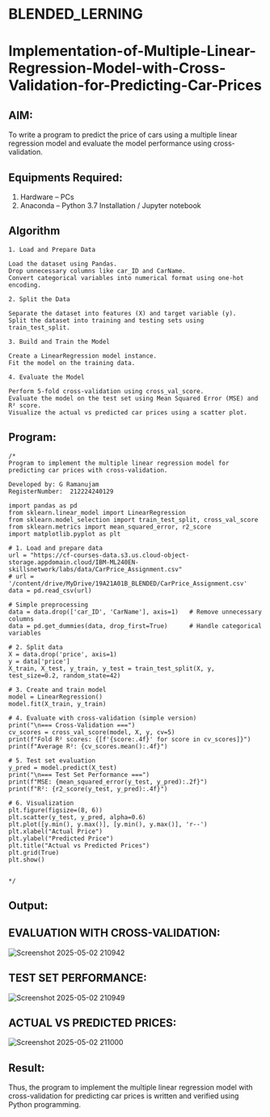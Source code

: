 # BLENDED_LERNING
# Implementation-of-Multiple-Linear-Regression-Model-with-Cross-Validation-for-Predicting-Car-Prices

## AIM:
To write a program to predict the price of cars using a multiple linear regression model and evaluate the model performance using cross-validation.

## Equipments Required:
1. Hardware – PCs
2. Anaconda – Python 3.7 Installation / Jupyter notebook

## Algorithm
```
1. Load and Prepare Data

Load the dataset using Pandas.
Drop unnecessary columns like car_ID and CarName.
Convert categorical variables into numerical format using one-hot encoding.

2. Split the Data

Separate the dataset into features (X) and target variable (y).
Split the dataset into training and testing sets using train_test_split.

3. Build and Train the Model

Create a LinearRegression model instance.
Fit the model on the training data.

4. Evaluate the Model

Perform 5-fold cross-validation using cross_val_score.
Evaluate the model on the test set using Mean Squared Error (MSE) and R² score.
Visualize the actual vs predicted car prices using a scatter plot.
```
## Program:
```
/*
Program to implement the multiple linear regression model for predicting car prices with cross-validation.

Developed by: G Ramanujam
RegisterNumber:  212224240129

import pandas as pd
from sklearn.linear_model import LinearRegression
from sklearn.model_selection import train_test_split, cross_val_score
from sklearn.metrics import mean_squared_error, r2_score
import matplotlib.pyplot as plt

# 1. Load and prepare data
url = "https://cf-courses-data.s3.us.cloud-object-storage.appdomain.cloud/IBM-ML240EN-skillsnetwork/labs/data/CarPrice_Assignment.csv"
# url = '/content/drive/MyDrive/19A21A01B_BLENDED/CarPrice_Assignment.csv'
data = pd.read_csv(url)

# Simple preprocessing
data = data.drop(['car_ID', 'CarName'], axis=1)   # Remove unnecessary columns
data = pd.get_dummies(data, drop_first=True)      # Handle categorical variables

# 2. Split data
X = data.drop('price', axis=1)
y = data['price']
X_train, X_test, y_train, y_test = train_test_split(X, y, test_size=0.2, random_state=42)

# 3. Create and train model
model = LinearRegression()
model.fit(X_train, y_train)

# 4. Evaluate with cross-validation (simple version)
print("\n=== Cross-Validation ===")
cv_scores = cross_val_score(model, X, y, cv=5)
print(f"Fold R² scores: {[f'{score:.4f}' for score in cv_scores]}")
print(f"Average R²: {cv_scores.mean():.4f}")

# 5. Test set evaluation
y_pred = model.predict(X_test)
print("\n=== Test Set Performance ===")
print(f"MSE: {mean_squared_error(y_test, y_pred):.2f}")
print(f"R²: {r2_score(y_test, y_pred):.4f}")

# 6. Visualization
plt.figure(figsize=(8, 6))
plt.scatter(y_test, y_pred, alpha=0.6)
plt.plot([y.min(), y.max()], [y.min(), y.max()], 'r--')
plt.xlabel("Actual Price")
plt.ylabel("Predicted Price")
plt.title("Actual vs Predicted Prices")
plt.grid(True)
plt.show()

  
*/
```

## Output:
## EVALUATION WITH CROSS-VALIDATION:
![Screenshot 2025-05-02 210942](https://github.com/user-attachments/assets/acb5a819-0dd3-4005-92fa-30d2a5e8067b)
## TEST SET PERFORMANCE:
![Screenshot 2025-05-02 210949](https://github.com/user-attachments/assets/eb2523a5-01c3-42af-93ef-2c0b845e0b5e)
## ACTUAL VS PREDICTED PRICES:
![Screenshot 2025-05-02 211000](https://github.com/user-attachments/assets/dde1614f-8f89-478f-b500-07e6a0320e77)


## Result:
Thus, the program to implement the multiple linear regression model with cross-validation for predicting car prices is written and verified using Python programming.
